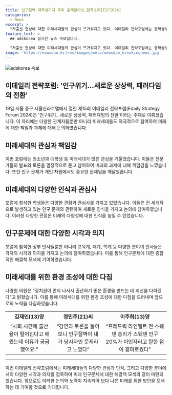 ```yaml
---
title: 인구절벽 대학생까지 우리 문제잖아요…한목소리[ESF2024]
categories:
  - News
excerpt: >
  "저출산 현상에 대한 미래세대들의 관심이 뜨거워지고 있다. 이데일리 전략포럼에는 중학생부터 대학생, 정부 관계자까지 각계각층의 참석자들이 모여 '인구위기'에 대한 논의를 진행했다. 특히 청소년들의 참여도 높아 관심을 끌었으며, 나경원 의원은 정치가 출산 환경을 개선하는 데 힘을 모을 것을 강조했다. 미래세대들은 자신들도 직접적인 관련이 있다고 느꼈으며, 라인펠트 전 스웨덴 총리의 발언도 이들에게 큰 영감을 주었다."
feature_text: >
  ## adskorea 실시간 뉴스 속보입니다.

  "저출산 현상에 대한 미래세대들의 관심이 뜨거워지고 있다. 이데일리 전략포럼에는 중학생부터 대학생, 정부 관계자까지 각계각층의 참석자들이 모여 '인구위기'에 대한 논의를 진행했다. 특히 청소년들의 참여도 높아 관심을 끌었으며, 나경원 의원은 정치가 출산 환경을 개선하는 데 힘을 모을 것을 강조했다. 미래세대들은 자신들도 직접적인 관련이 있다고 느꼈으며, 라인펠트 전 스웨덴 총리의 발언도 이들에게 큰 영감을 주었다."
image: 'https://newsdao.kr/res/images/meta/newsdao_breakingnews.jpg'
---
```


<p><img src="https://newsdao.kr/res/images/meta/newsdao_breakingnews.jpg" alt="adskorea 속보" /></p>

<h2 data-ke-size="size26">이데일리 전략포럼: '인구위기…새로운 상상력, 패러다임의 전환'</h2>

<p data-ke-size="size16">19일 서울 중구 서울신라호텔에서 열린 제15회 이데일리 전략포럼(Edaily Strategy Forum 2024)은 '인구위기…새로운 상상력, 패러다임의 전환'이라는 주제로 이뤄졌습니다. 이 자리에는 다양한 관계자들뿐만 아니라 미래세대들도 적극적으로 참여하여 미래에 대한 책임과 과제에 대해 논의하였습니다.</p>

<h2 data-ke-size="size24">미래세대의 관심과 책임감</h2>

<p data-ke-size="size16">이번 포럼에는 청소년과 대학생 등 미래세대가 많은 관심을 기울였습니다. 이들은 전문가들의 발표와 토론을 열정적으로 듣고 참여하여 미래의 과제에 대해 책임감을 느꼈습니다. 또한 인구 문제가 개인 차원에서도 중요한 문제임을 깨달았습니다.</p>

<h2 data-ke-size="size24">미래세대의 다양한 인식과 관심사</h2>

<p data-ke-size="size16">포럼에 참석한 학생들은 다양한 관점과 관심사를 가지고 있었습니다. 이들은 전 세계적으로 발생하고 있는 인구 문제와 관련하여 새로운 인식을 가지고 논의에 참여하였습니다. 이러한 다양한 관점은 미래의 다양성에 대한 인식을 높일 수 있었습니다.</p>

<h2 data-ke-size="size24">인구문제에 대한 다양한 시각과 의지</h2>

<p data-ke-size="size16">포럼에 참석한 정부 인사들뿐만 아니라 교육계, 재계, 학계 등 다양한 분야의 인사들은 각자의 시각과 의지를 가지고 논의에 참여하였습니다. 이를 통해 인구문제에 대한 종합적인 해결책 모색에 기여하였습니다. </p>

<h2 data-ke-size="size24">미래세대를 위한 환경 조성에 대한 다짐</h2>

<p data-ke-size="size16">나경원 의원은 "정치권이 먼저 나서서 출산하기 좋은 환경을 만드는 데 최선을 다하겠다"고 밝혔습니다. 이를 통해 미래세대를 위한 환경 조성에 대한 다짐을 드러내며 앞으로의 노력을 다짐하였습니다.</p>

<table>
  <tr>
    <td style="text-align: center; height: 17px;"><b>김재인(13)양</b></td>
    <td style="text-align: center; height: 17px;"><b>정민주(21)씨</b></td>
    <td style="text-align: center; height: 17px;"><b>이주희(13)양</b></td>
  </tr>
  <tr>
    <td style="text-align: center; height: 17px;">“사회 시간에 출산율이 떨어진다고 배웠는데 이유가 궁금했어요.”</td>
    <td style="text-align: center; height: 17px;">“강연과 토론을 들어보니 인구절벽이 내가 당사자인 문제라고 느꼈다”</td>
    <td style="text-align: center; height: 17px;">“프레드릭 라인벨트 전 스웨덴 총리가 스웨덴 인구 20%가 이민자라고 말한 점이 흥미로웠다”</td>
  </tr>
</table>

<hr>

<p data-ke-size="size16">이번 이데일리 전략포럼에서는 미래세대들의 다양한 관심과 인식, 그리고 다양한 분야에서의 다양한 시각과 의지를 접목하여 미래 인구문제에 대한 해결책 모색의 장이 마련되었습니다. 앞으로도 이러한 논의와 노력이 지속되어 보다 나은 미래를 위한 방안을 모색하는 데 기여할 것으로 기대됩니다.</p>

